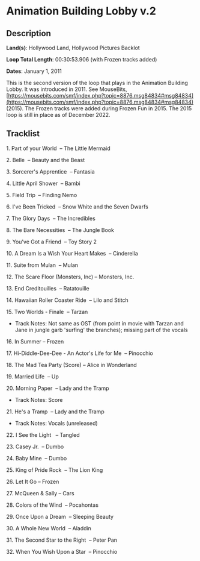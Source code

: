 # Animation Building Lobby v.2

## Description

**Land(s)**: Hollywood Land, Hollywood Pictures Backlot

**Loop Total Length**: 00:30:53.906 (with Frozen tracks added)

**Dates**: January 1, 2011

This is the second version of the loop that plays in the Animation Building Lobby. It was introduced in 2011. See MouseBits, [https://mousebits.com/smf/index.php?topic=8876.msg84834#msg84834](https://mousebits.com/smf/index.php?topic=8876.msg84834#msg84834) (2015). The Frozen tracks were added during Frozen Fun in 2015. The 2015 loop is still in place as of December 2022.

## Tracklist

1\. Part of your World  – The Little Mermaid



2\. Belle  – Beauty and the Beast



3\. Sorcerer's Apprentice  – Fantasia



4\. Little April Shower  – Bambi



5\. Field Trip  – Finding Nemo



6\. I've Been Tricked  – Snow White and the Seven Dwarfs



7\. The Glory Days  – The Incredibles



8\. The Bare Necessities  – The Jungle Book



9\. You've Got a Friend  – Toy Story 2



10\. A Dream Is a Wish Your Heart Makes  – Cinderella



11\. Suite from Mulan  – Mulan



12\. The Scare Floor (Monsters, Inc) – Monsters, Inc.



13\. End Creditouilles  – Ratatouille



14\. Hawaiian Roller Coaster Ride  – Lilo and Stitch



15\. Two Worlds - Finale  – Tarzan

- Track Notes: Not same as OST (from point in movie with Tarzan and Jane in jungle garb 'surfing' the branches); missing part of the vocals

16\. In Summer – Frozen



17\. Hi-Diddle-Dee-Dee - An Actor's Life for Me  – Pinocchio



18\. The Mad Tea Party (Score) – Alice in Wonderland



19\. Married Life  – Up



20\. Morning Paper  – Lady and the Tramp

- Track Notes: Score

21\. He's a Tramp  – Lady and the Tramp

- Track Notes: Vocals (unreleased)

22\. I See the Light   – Tangled



23\. Casey Jr.  – Dumbo



24\. Baby Mine  – Dumbo



25\. King of Pride Rock  – The Lion King



26\. Let It Go – Frozen



27\. McQueen & Sally – Cars



28\. Colors of the Wind  – Pocahontas



29\. Once Upon a Dream  – Sleeping Beauty



30\. A Whole New World  – Aladdin



31\. The Second Star to the Right  – Peter Pan



32\. When You Wish Upon a Star  – Pinocchio


